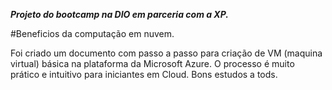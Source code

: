 ***Projeto do bootcamp na DIO em parceria com a XP.***

#Beneficios da computação em nuvem.

Foi criado um documento com passo a passo para criação de VM (maquina virtual) básica na plataforma da Microsoft Azure.
O processo é muito prático e intuitivo para iniciantes em Cloud.
Bons estudos a tods.
